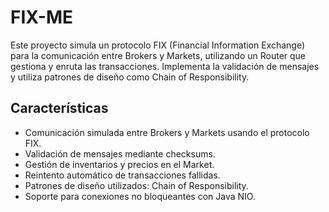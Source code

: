 # FIX-ME
Este proyecto simula un protocolo FIX (Financial Information Exchange) para la comunicación entre Brokers y Markets, utilizando un Router que gestiona y enruta las transacciones. Implementa la validación de mensajes y utiliza patrones de diseño como Chain of Responsibility.

## Características
- Comunicación simulada entre Brokers y Markets usando el protocolo FIX.
- Validación de mensajes mediante checksums.
- Gestión de inventarios y precios en el Market.
- Reintento automático de transacciones fallidas.
- Patrones de diseño utilizados: Chain of Responsibility.
- Soporte para conexiones no bloqueantes con Java NIO.



